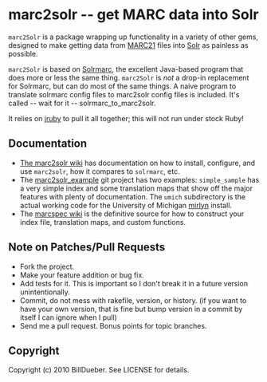# marc2solr -- get MARC data into Solr

`marc2Solr` is a package wrapping up functionality in a variety of other gems, designed to make getting data from [MARC21](http://en.wikipedia.org/wiki/MARC_standards) files into [Solr](http://lucene.apache.org/Solr/) as painless as possible.

`marc2Solr` is based on [Solrmarc](http://code.google.com/p/solrmarc/), the excellent Java-based program that does more or less the same thing. `marc2Solr` is *not* a drop-in replacement for Solrmarc, but can do most of the same things. A naive program to translate solrmarc config files to marc2solr config files is included. It's called -- wait for it -- solrmarc_to_marc2solr.

It relies on [jruby](http://jruby.org/) to pull it all together; this will not run under stock Ruby!

## Documentation

* [The marc2solr wiki]() has documentation on how to install, configure, and use `marc2solr`, how it compares to `solrmarc`, etc.
* The [marc2solr_example](http://github.com/billdueber/marc2solr_example) git project has two examples: `simple_sample` has a very simple index and some translation maps that show off the major features with plenty of documentation. The `umich` subdirectory is the actual working code for the University of Michigan [mirlyn](http://mirlyn.lib.umich.edu/) install.
* The [marcspec wiki](http://github.com/billdueber/marcspec/wiki/) is the definitive source for how to construct your index file, translation maps, and custom functions.



## Note on Patches/Pull Requests
 
* Fork the project.
* Make your feature addition or bug fix.
* Add tests for it. This is important so I don't break it in a
  future version unintentionally.
* Commit, do not mess with rakefile, version, or history.
  (if you want to have your own version, that is fine but bump version in a commit by itself I can ignore when I pull)
* Send me a pull request. Bonus points for topic branches.

## Copyright

Copyright (c) 2010 BillDueber. See LICENSE for details.

